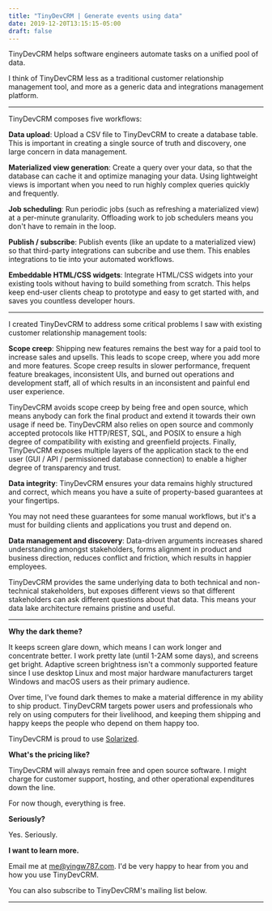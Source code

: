 ```yaml
---
title: "TinyDevCRM | Generate events using data"
date: 2019-12-20T13:15:15-05:00
draft: false
---
```


TinyDevCRM helps software engineers automate tasks on a unified pool of data.

I think of TinyDevCRM less as a traditional customer relationship management
tool, and more as a generic data and integrations management platform.

__________

TinyDevCRM composes five workflows:

**Data upload**: Upload a CSV file to TinyDevCRM to create a database table.
This is important in creating a single source of truth and discovery, one large
concern in data management.

**Materialized view generation**: Create a query over your data, so that the
database can cache it and optimize managing your data. Using lightweight views
is important when you need to run highly complex queries quickly and frequently.

**Job scheduling**: Run periodic jobs (such as refreshing a materialized view)
at a per-minute granularity. Offloading work to job schedulers means you don't
have to remain in the loop.

**Publish / subscribe**: Publish events (like an update to a materialized view)
so that third-party integrations can subcribe and use them. This enables
integrations to tie into your automated workflows.

**Embeddable HTML/CSS widgets**: Integrate HTML/CSS widgets into your existing
tools without having to build something from scratch. This helps keep end-user
clients cheap to prototype and easy to get started with, and saves you countless
developer hours.

__________

I created TinyDevCRM to address some critical problems I saw with existing
customer relationship management tools:

**Scope creep**: Shipping new features remains the best way for a paid tool to
increase sales and upsells. This leads to scope creep, where you add more and
more features. Scope creep results in slower performance, frequent feature
breakages, inconsistent UIs, and burned out operations and development staff,
all of which results in an inconsistent and painful end user experience.

TinyDevCRM avoids scope creep by being free and open source, which means anybody
can fork the final product and extend it towards their own usage if need be.
TinyDevCRM also relies on open source and commonly accepted protocols like
HTTP/REST, SQL, and POSIX to ensure a high degree of compatibility with existing
and greenfield projects. Finally, TinyDevCRM exposes multiple layers of the
application stack to the end user (GUI / API / permissioned database connection)
to enable a higher degree of transparency and trust.

**Data integrity**: TinyDevCRM ensures your data remains highly structured and
correct, which means you have a suite of property-based guarantees at your
fingertips.

You may not need these guarantees for some manual workflows, but it's a must for
building clients and applications you trust and depend on.

**Data management and discovery**: Data-driven arguments increases shared
understanding amongst stakeholders, forms alignment in product and business
direction, reduces conflict and friction, which results in happier employees.

TinyDevCRM provides the same underlying data to both technical and non-technical
stakeholders, but exposes different views so that different stakeholders can ask
different questions about that data. This means your data lake architecture
remains pristine and useful.

__________

**Why the dark theme?**

It keeps screen glare down, which means I can work longer and concentrate
better. I work pretty late (until 1-2AM some days), and screens get bright.
Adaptive screen brightness isn't a commonly supported feature since I use
desktop Linux and most major hardware manufacturers target Windows and macOS
users as their primary audience.

Over time, I've found dark themes to make a material difference in my ability to
ship product. TinyDevCRM targets power users and professionals who rely on using
computers for their livelihood, and keeping them shipping and happy keeps the
people who depend on them happy too.

TinyDevCRM is proud to use [Solarized](https://ethanschoonover.com/solarized/).

**What's the pricing like?**

TinyDevCRM will always remain free and open source software. I might charge for
customer support, hosting, and other operational expenditures down the line.

For now though, everything is free.

**Seriously?**

Yes. Seriously.

**I want to learn more.**

Email me at me@yingw787.com. I'd be very happy to hear from you and how you use
TinyDevCRM.

You can also subscribe to TinyDevCRM's mailing list below.

__________
